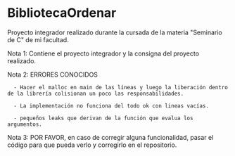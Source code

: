 # BibliotecaOrdenar
Proyecto integrador realizado durante la cursada de la materia "Seminario de C" de mi facultad.

Nota 1: Contiene el proyecto integrador y la consigna del proyecto realizado.

Nota 2: ERRORES CONOCIDOS
                         
      - Hacer el malloc en main de las líneas y luego la liberación dentro de la librería colisionan un poco las responsabilidades.

      - La implementación no funciona del todo ok con lineas vacías.

      - pequeños leaks que derivan de la función que evalua los argumentos.

Nota 3: POR FAVOR, en caso de corregir alguna funcionalidad, pasar el código para que pueda verlo y corregirlo en el repositorio.

